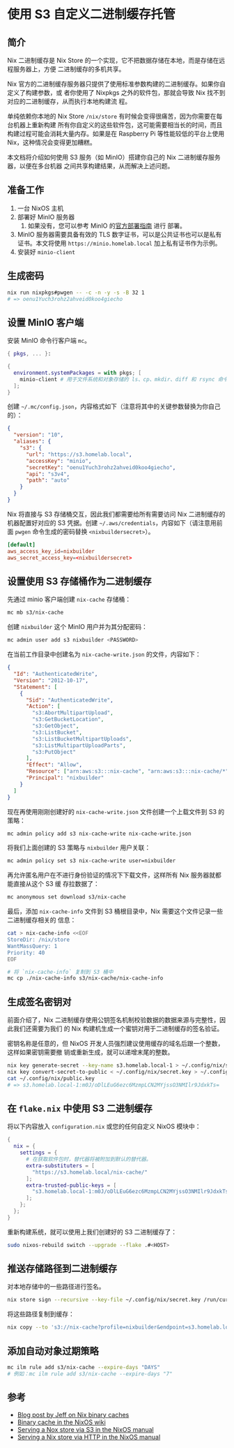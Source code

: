 # 使用 S3 自定义二进制缓存托管

## 简介

Nix 二进制缓存是 Nix Store 的一个实现，它不把数据存储在本地，而是存储在远程服务器上，方便
二进制缓存的多机共享。

Nix 官方的二进制缓存服务器只提供了使用标准参数构建的二进制缓存。如果你自定义了构建参数，或
者你使用了 Nixpkgs 之外的软件包，那就会导致 Nix 找不到对应的二进制缓存，从而执行本地构建流
程。

单纯依赖你本地的 Nix Store `/nix/store` 有时候会变得很痛苦，因为你需要在每台机器上重新构建
所有你自定义的这些软件包，这可能需要相当长的时间，而且构建过程可能会消耗大量内存。如果是在
Raspberry Pi 等性能较低的平台上使用 Nix，这种情况会变得更加糟糕。

本文档将介绍如何使用 S3 服务（如 MinIO）搭建你自己的 Nix 二进制缓存服务器，以便在多台机器
之间共享构建结果，从而解决上述问题。

## 准备工作

1. 一台 NixOS 主机
1. 部署好 MinIO 服务器
   1. 如果没有，您可以参考 MinIO
      的[官方部署指南](https://min.io/docs/minio/linux/operations/installation.html) 进行
      部署。
1. MinIO 服务器需要具备有效的 TLS 数字证书，可以是公共证书也可以是私有证书。本文将使用
   `https://minio.homelab.local` 加上私有证书作为示例。
1. 安装好 `minio-client`

## 生成密码

```bash
nix run nixpkgs#pwgen -- -c -n -y -s -B 32 1
# => oenu1Yuch3rohz2ahveid0koo4giecho
```

## 设置 MinIO 客户端

安装 MinIO 命令行客户端 `mc`。

```nix
{ pkgs, ... }:

{
  environment.systemPackages = with pkgs; [
    minio-client # 用于文件系统和对象存储的 ls、cp、mkdir、diff 和 rsync 命令的替代品
  ];
}
```

创建 `~/.mc/config.json`，内容格式如下（注意将其中的关键参数替换为你自己的）：

```json
{
  "version": "10",
  "aliases": {
    "s3": {
      "url": "https://s3.homelab.local",
      "accessKey": "minio",
      "secretKey": "oenu1Yuch3rohz2ahveid0koo4giecho",
      "api": "s3v4",
      "path": "auto"
    }
  }
}
```

Nix 将直接与 S3 存储桶交互，因此我们都需要给所有需要访问 Nix 二进制缓存的机器配置好对应的
S3 凭据。创建 `~/.aws/credentials`，内容如下（请注意用前面 `pwgen` 命令生成的密码替换
`<nixbuildersecret>`）。

```toml
[default]
aws_access_key_id=nixbuilder
aws_secret_access_key=<nixbuildersecret>
```

## 设置使用 S3 存储桶作为二进制缓存

先通过 minio 客户端创建 `nix-cache` 存储桶：

```bash
mc mb s3/nix-cache
```

创建 `nixbuilder` 这个 MinIO 用户并为其分配密码：

```bash
mc admin user add s3 nixbuilder <PASSWORD>
```

在当前工作目录中创建名为 `nix-cache-write.json` 的文件，内容如下：

```json
{
  "Id": "AuthenticatedWrite",
  "Version": "2012-10-17",
  "Statement": [
    {
      "Sid": "AuthenticatedWrite",
      "Action": [
        "s3:AbortMultipartUpload",
        "s3:GetBucketLocation",
        "s3:GetObject",
        "s3:ListBucket",
        "s3:ListBucketMultipartUploads",
        "s3:ListMultipartUploadParts",
        "s3:PutObject"
      ],
      "Effect": "Allow",
      "Resource": ["arn:aws:s3:::nix-cache", "arn:aws:s3:::nix-cache/*"],
      "Principal": "nixbuilder"
    }
  ]
}
```

现在再使用刚刚创建好的 `nix-cache-write.json` 文件创建一个上载文件到 S3 的策略：

```bash
mc admin policy add s3 nix-cache-write nix-cache-write.json
```

将我们上面创建的 S3 策略与 `nixbuilder` 用户关联：

```bash
mc admin policy set s3 nix-cache-write user=nixbuilder
```

再允许匿名用户在不进行身份验证的情况下下载文件，这样所有 Nix 服务器就都能直接从这个 S3 缓
存拉数据了：

```bash
mc anonymous set download s3/nix-cache
```

最后，添加 `nix-cache-info` 文件到 S3 桶根目录中，Nix 需要这个文件记录一些二进制缓存相关的
信息：

```bash
cat > nix-cache-info <<EOF
StoreDir: /nix/store
WantMassQuery: 1
Priority: 40
EOF

# 将 `nix-cache-info` 复制到 S3 桶中
mc cp ./nix-cache-info s3/nix-cache/nix-cache-info
```

## 生成签名密钥对

前面介绍了，Nix 二进制缓存使用公钥签名机制校验数据的数据来源与完整性，因此我们还需要为我们
的 Nix 构建机生成一个蜜钥对用于二进制缓存的签名验证。

密钥名称是任意的，但 NixOS 开发人员强烈建议使用缓存的域名后跟一个整数，这样如果密钥需要撤
销或重新生成，就可以递增末尾的整数。

```bash
nix key generate-secret --key-name s3.homelab.local-1 > ~/.config/nix/secret.key
nix key convert-secret-to-public < ~/.config/nix/secret.key > ~/.config/nix/public.key
cat ~/.config/nix/public.key
# => s3.homelab.local-1:m0J/oDlLEuG6ezc6MzmpLCN2MYjssO3NMIlr9JdxkTs=
```

## 在 `flake.nix` 中使用 S3 二进制缓存

将以下内容放入 `configuration.nix` 或您的任何自定义 NixOS 模块中：

```nix
{
  nix = {
    settings = {
      # 在获取软件包时，替代器将被附加到默认的替代器。
      extra-substituters = [
        "https://s3.homelab.local/nix-cache/"
      ];
      extra-trusted-public-keys = [
        "s3.homelab.local-1:m0J/oDlLEuG6ezc6MzmpLCN2MYjssO3NMIlr9JdxkTs="
      ];
    };
  };
}
```

重新构建系统，就可以使用上我们创建好的 S3 二进制缓存了：

```bash
sudo nixos-rebuild switch --upgrade --flake .#<HOST>
```

## 推送存储路径到二进制缓存

对本地存储中的一些路径进行签名。

```bash
nix store sign --recursive --key-file ~/.config/nix/secret.key /run/current-system
```

将这些路径复制到缓存：

```bash
nix copy --to 's3://nix-cache?profile=nixbuilder&endpoint=s3.homelab.local' /run/current-system
```

## 添加自动对象过期策略

```bash
mc ilm rule add s3/nix-cache --expire-days "DAYS"
# 例如：mc ilm rule add s3/nix-cache --expire-days "7"
```

## 参考

- [Blog post by Jeff on Nix binary caches](https://jcollie.github.io/nixos/2022/04/27/nixos-binary-cache-2022.html)
- [Binary cache in the NixOS wiki](https://nixos.wiki/wiki/Binary_Cache)
- [Serving a Nox store via S3 in the NixOS manual](https://nixos.org/manual/nix/stable/package-management/s3-substituter.html)
- [Serving a Nix store via HTTP in the NixOS manual](https://nixos.org/manual/nix/stable/package-management/binary-cache-substituter.html)
